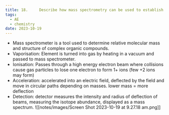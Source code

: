 ```yaml
---
title: 18.     Describe how mass spectrometry can be used to establish the isotopic composition of an element.
tags:
  - AE
  - chemistry
date: 2023-10-19
---
```

- Mass spectrometer is a tool used to determine relative molecular mass and structure of complex organic compounds.
- Vaporisation: Element is turned into gas by heating in a vacuum and passed to mass spectrometer.
- Ionisation: Passes through a high energy electron beam where collisions cause gas particles to lose one electron to form 1+ ions (few +2 ions may form)
- Acceleration: accelerated into an electric field, deflected by the field and move in circular paths depending on masses. lower mass = more deflection
- Detection: detector measures the intensity and radius of deflection of beams, measuring the isotope abundance, displayed as a mass spectrum.
![[notes/images/Screen Shot 2023-10-19 at 9.27.18 am.png]]